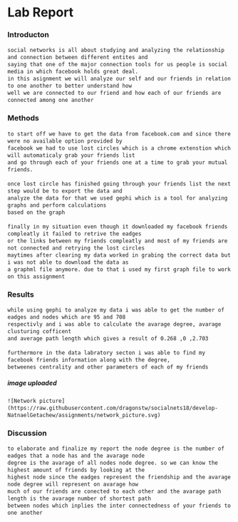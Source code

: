 # Lab Report


### Introducton

	social networks is all about studying and analyzing the relationship and connection between different entites and
	saying that one of the major connection tools for us people is social media in which facebook holds great deal.
	in this asignment we will analyze our self and our friends in relation to one another to better understand how
	well we are connected to our friend and how each of our friends are connected among one another

### Methods

	to start off we have to get the data from facebook.com and since there were no available option provided by 
	facebook we had to use lost circles which is a chrome extenstion which will automaticaly grab your friends list
	and go through each of your friends one at a time to grab your mutual friends.

	once lost circle has finished going through your friends list the next step would be to export the data and
	analyze the data for that we used gephi which is a tool for analyzing graphs and perform calculations 
	based on the graph

	finally in my situation even though it downloaded my facebook friends compleatly it failed to retrive the eadges
	or the links between my friends compleatly and most of my friends are not connected and retrying the lost circles
	maytimes after clearing my data worked in grabing the correct data but i was not able to download the data as
	a graphml file anymore. due to that i used my first graph file to work on this assignment 

### Results

	while using gephi to analyze my data i was able to get the number of eadges and nodes which are 95 and 708
	respectivly and i was able to calculate the avarage degree, avarage clusturing cofficent
	and average path length which gives a result of 0.268 ,0 ,2.703

	furthermore in the data labratory secton i was able to find my facebook friends information along with the degree,
	betweenes centrality and other parameters of each of my friends

##### image uploaded
	![Network picture](https://raw.githubusercontent.com/dragonstw/socialnets18/develop-NatnaelGetachew/assignments/network_picture.svg)

### Discussion
	to elaborate and finalize my report the node degree is the number of eadges that a node has and the avarage node
	degree is the avarage of all nodes node degree. so we can know the highest amount of friends by looking at the
	highest node since the eadges represent the friendship and the avarage node degree will represent on avarage how
	much of our friends are conected to each other and the avarage path length is the avarage number of shortest path
	between nodes which inplies the inter connectedness of your friends to one another